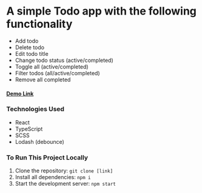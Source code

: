 # A simple Todo app with the following functionality
- Add todo
- Delete todo
- Edit todo title
- Change todo status (active/completed)
- Toggle all (active/completed)
- Filter todos (all/active/completed)
- Remove all completed

#### [Demo Link](https://yuriimykhailenko.github.io/react_todo_app/)

### Technologies Used
- React
- TypeScript
- SCSS
- Lodash (debounce)

### To Run This Project Locally
1. Clone the repository: `git clone [link]`
2. Install all dependencies: `npm i`
3. Start the development server: `npm start`